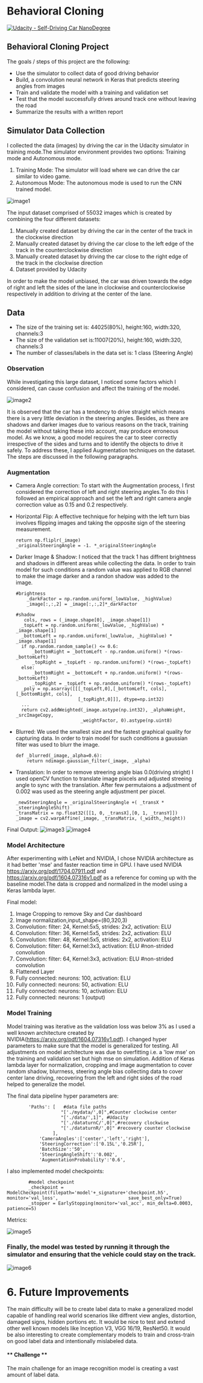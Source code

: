 # **Behavioral Cloning** 
[![Udacity - Self-Driving Car NanoDegree](https://s3.amazonaws.com/udacity-sdc/github/shield-carnd.svg)](http://www.udacity.com/drive)

## **Behavioral Cloning Project**
The goals / steps of this project are the following:
* Use the simulator to collect data of good driving behavior
* Build, a convolution neural network in Keras that predicts steering angles from images
* Train and validate the model with a training and validation set
* Test that the model successfully drives around track one without leaving the road
* Summarize the results with a written report

## **Simulator Data Collection**
I collected the data (images) by driving the car in the Udacity simulator in training mode.The simulator environment provides two options: Training mode and Autonomous mode. 

1. Training Mode: The simulator will load where we can drive the car similar to video game.
2. Autonomous Mode: The autonomous mode is used to run the CNN trained model.

![image1](./examples/Simulator.png)

The input dataset comprised of 55032 images which is created by combining the four different datasets:  
1. Manually created dataset by driving the car in the center of the track in the clockwise direction 
2. Manually created dataset by driving the car close to the left edge of the track in the counterclockwise direction 
3. Manually created dataset by driving the car close to the right edge of the track in the clockwise direction  
4. Dataset provided by Udacity

In order to make the model unbiased, the car was driven towards the edge of right and left the sides of the lane in  clockwise and counterclockwise respectively in addition to driving at the center of the lane.

## **Data**
- The size of the training set is: 44025(80%),  height:160, width:320, channels:3 
- The size of the validation set is:11007(20%), height:160, width:320, channels:3 
- The number of classes/labels in the data set is: 1 class (Steering Angle)
### **Observation**
While investigating this large dataset, I noticed some factors which I considered, can cause confusion and affect the training of the model. 

![image2](./examples/SteeringAngle.png)

It is observed that the car has a tendency to drive straight which means there is a very little deviation in the steering angles. 
Besides, as there are shadows and darker images due to various reasons on the track, training the model without taking these into account, may produce erroneous model. 
As we know, a good model requires the car to steer correctly irrespective of the sides and turns and to identify the objects to drive it safely. To address these, I applied Augmentation techniques on the dataset. The steps are discussed in the following paragraphs.

### **Augmentation**
* Camera Angle correction:
To start with the Augmentation process, I first considered the correction of left and right steering angles.To do this I followed an empirical approach and set the left and right camera angle correction value as 0.15 and 0.2 respectively.

* Horizontal Flip:
A effective technique for helping with the left turn bias involves flipping images and taking the opposite sign of the steering measurement.

      return np.fliplr(_image)
      _originalSteeringAngle = -1. *_originalSteeringAngle
      
* Darker Image & Shadow: I noticed that the track 1 has diffrent brightness and shadows in different areas while collecting the data. In order to train model for such conditions a random value was applied to RGB channel to make the image darker and a randon shadow was added to the image.

      #brightness
          _darkFactor = np.random.uniform(_lowValue, _highValue)    
          _image[:,:,2] = _image[:,:,2]*_darkFactor
    
      #shadow
         cols, rows = (_image.shape[0], _image.shape[1])    
        _topLeft = np.random.uniform(_lowValue, _highValue) * _image.shape[1]
        _bottomLeft = np.random.uniform(_lowValue, _highValue) * _image.shape[1]    
        if np.random.random_sample() <= 0.6:
            _bottomRight = _bottomLeft - np.random.uniform() *(rows-_bottomLeft)
            _topRight = _topLeft - np.random.uniform() *(rows-_topLeft)
        else:        
            _bottomRight = _bottomLeft + np.random.uniform() *(rows-_bottomLeft)
            _topRight = _topLeft + np.random.uniform() *(rows-_topLeft) 
        _poly = np.asarray([[[_topLeft,0],[_bottomLeft, cols],[_bottomRight, cols],
                             [_topRight,0]]], dtype=np.int32)       
        ...
        return cv2.addWeighted(_image.astype(np.int32), _alphaWeight, _srcImageCopy,
                              _weightFactor, 0).astype(np.uint8)
    
* Blurred: We used the smallest size and the fastest graphical quality for capturing data. In order to train model for such conditions a gaussian filter was used to blurr the image.

      def _blurred(_image,_alpha=0.6):
          return ndimage.gaussian_filter(_image, _alpha)
* Translation: In order to remove streering angle bias 0.0(driving stright) I used openCV function to translate image pixcels and adjusted streeing angle to sync with the translation. After few permutaions a adjustment of 0.002 was used as the steering angle adjustment per pixcel.

      _newSteeringAngle = _originalSteeringAngle +( _transX * _steeringAngleShift)
      _transMatrix = np.float32([[1, 0, _transX],[0, 1, _transY]])
      _image = cv2.warpAffine(_image, _transMatrix, (_width,_height))

Final Output:
![image3](./examples/ImageAug_1.png)
![image4](./examples/ImageAug_2.png)

### **Model Architecture**

After experimenting with LeNet and NVIDIA, I chose NVIDIA architecture as it had better 'mse' and faster reaction time in GPU. I have used NVIDIA https://arxiv.org/pdf/1704.07911.pdf and https://arxiv.org/pdf/1604.07316v1.pdf as a reference for coming up with the baseline model.The data is cropped and normalized in the model using a Keras lambda layer. 

Final model:
01. Image Cropping to remove Sky and Car dashboard
02. Image normalization,input_shape=(80,320,3)
03. Convolution: filter: 24, Kernel:5x5, strides: 2x2, activation: ELU
04. Convolution: filter: 36, Kernel:5x5, strides: 2x2, activation: ELU
05. Convolution: filter: 48, Kernel:5x5, strides: 2x2, activation: ELU
06. Convolution: filter: 64, Kernel:3x3, activation: ELU #non-strided convolution
07. Convolution: filter: 64, Kernel:3x3, activation: ELU #non-strided convolution
08. Flattened Layer
09. Fully connected: neurons: 100, activation: ELU
10. Fully connected: neurons: 50, activation: ELU
11. Fully connected: neurons: 10, activation: ELU
12. Fully connected: neurons: 1 (output)

### **Model Training**
Model training was iterative as the validation loss was below 3% as I used a well known architecture created by NVIDIA(https://arxiv.org/pdf/1604.07316v1.pdf). I changed hyper parameters to make sure that the model is generalized for testing. All adjustments on model architecture was due to overfitting i.e. a 'low mse' on the training and validation set but high mse on simulation. Addition of Keras lambda layer for normalization, cropping and image augmentation to cover random shadow, blurrness, steering angle bias collecting data to cover center lane driving, recovering from the left and right sides of the road helped to generalize the model. 

The final data pipeline hyper parameters are:

            'Paths': [   #data file paths
                        "['./mydata/',0]",#Counter clockwise center
                        "['./data/',1]", #Udacity
                        "['./dataturnC/',0]",#recovery clockwise
                        "['./dataturnR/',0]" #recovery counter clockwise
                     ],
                'CameraAngles':['center','left','right'],
                'SteeringCorrection':['0.15L','0.25R'],
                'BatchSize':'50',
                'SteeringAngleShift':'0.002',
                'AugmentationProbability':'0.6',

I also implemented model checkpoints:

            #model checkpoint
            _checkpoint = ModelCheckpoint(filepath='model'+_signature+'checkpoint.h5', monitor='val_loss',                          save_best_only=True)
            _stopper = EarlyStopping(monitor='val_acc', min_delta=0.0003, patience=5)

Metrics:

![image5](./examples/ModelLossC15.png)

### Finally, the model was tested by running it through the simulator and ensuring that the vehicle could stay on the track.
![image6](https://youtu.be/AzziE1QRoAo)


# **6. Future Improvements**
The main difficulty will be to create label data to make a generalized model capable of handling real world scenarios like diffrent view angles, distortion, damaged signs, hidden portions etc. It would be nice to test and extend other well known models like Inception V3, VGG 16/19, ResNet50. It would be also interesting to create complementary models to train and cross-train on good label data and intentionally mislabeled data. 

#### ** Challenge ** 
The main challenge for an image recognition model is creating a vast amount of label data. 
